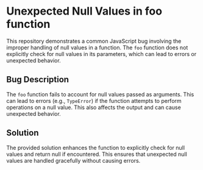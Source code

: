 # Unexpected Null Values in foo function

This repository demonstrates a common JavaScript bug involving the improper handling of null values in a function. The `foo` function does not explicitly check for null values in its parameters, which can lead to errors or unexpected behavior.

## Bug Description

The `foo` function fails to account for null values passed as arguments. This can lead to errors (e.g., `TypeError`) if the function attempts to perform operations on a null value. This also affects the output and can cause unexpected behavior.

## Solution

The provided solution enhances the function to explicitly check for null values and return null if encountered. This ensures that unexpected null values are handled gracefully without causing errors.